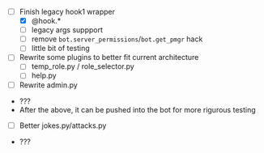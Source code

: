 - [ ] Finish legacy hook1 wrapper
	- [x] @hook.\*
	- [ ] legacy args suppport
	- [ ] remove `bot.server_permissions`/`bot.get_pmgr` hack
	- [ ] little bit of testing
- [ ] Rewrite some plugins to better fit current architecture
	- [ ] temp\_role.py / role\_selector.py
	- [ ] help.py
- [ ] Rewrite admin.py
- ???
- After the above, it can be pushed into the bot for more rigurous testing
- [ ] Better jokes.py/attacks.py
- ???
